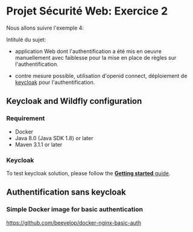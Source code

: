 # Projet Sécurité Web: Exercice 2

Nous allons suivre l'exemple 4:

Intitulé du sujet:

- application Web dont l'authentification a été mis en oeuvre manuellement avec faiblesse pour la mise en place de règles sur l'authentification.

- contre mesure possible, utilisation d'openid connect, déploiement de [keycloak](https://www.keycloak.org/) pour l'authentification.

## Keycloak and Wildfly configuration

### Requirement 

- Docker
- Java 8.0 (Java SDK 1.8) or later
- Maven 3.1.1 or later

### Keycloak

To test keycloak solution, please follow the [**Getting started** guide](./gettingStarted.md).

## Authentification sans keycloak

### Simple Docker image for basic authentication

https://github.com/beevelop/docker-nginx-basic-auth

